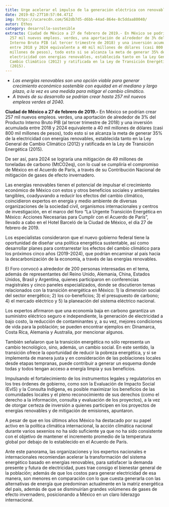 ```yaml
---
title: Urge acelerar el impulso de la generación eléctrica con renovables
date: 2019-02-27T10:57:04.471Z
img: https://ucarecdn.com/562db7d5-d6bb-44ad-864e-8c5ddaa80040/
autor: Ethos
category: desarrollo-sostenible
extracto: Ciudad de México a 27 de febrero de 2019.- En México se podrían crear
  257 mil nuevos empleos. verdes, una aportación de alrededor de 3% del Producto
  Interno Bruto PIB (al tercer trimestre de 2018) y una inversión acumulada
  entre 2018 y 2024 equivalente a 40 mil millones de dólares (casi 800 mil
  millones de pesos), todo esto si se alcanza la meta de generar 35% de la
  electricidad con energías renovables, establecida tanto en la Ley General de
  Cambio Climático (2012) y ratificada en la Ley de Transición Energética
  (2015).
---
```



* *Las energías renovables son una opción viable para generar crecimiento económico sostenible con equidad en el mediano y largo plazo, a la vez es una medida para mitigar el cambio climático.* 
* *A través de su desarrollo se podrían crear hasta 257 mil nuevos empleos verdes al 2040.*

**Ciudad de México a 27 de febrero de 2019.-** En México se podrían crear 257 mil nuevos empleos. verdes, una aportación de alrededor de 3% del Producto Interno Bruto PIB (al tercer trimestre de 2018) y una inversión acumulada entre 2018 y 2024 equivalente a 40 mil millones de dólares (casi 800 mil millones de pesos), todo esto si se alcanza la meta de generar 35% de la electricidad con energías renovables, establecida tanto en la Ley General de Cambio Climático (2012) y ratificada en la Ley de Transición Energética (2015). 

De ser así, para 2024 se lograría una mitigación de 49 millones de toneladas de carbono (MtCO2eq), con lo cual se cumpliría el compromiso de México en el Acuerdo de París, a través de su Contribución Nacional de mitigación de gases de efecto invernadero.

Las energías renovables tienen el potencial de impulsar el crecimiento económico de México con estos y otros beneficios sociales y ambientales tangibles, coadyuvando a reducir los efectos del cambio climático, coincidieron expertos en energía y medio ambiente de diversas organizaciones de la sociedad civil, organismos internacionales y centros de investigación, en el marco del foro “La Urgente Transición Energética en México: Acciones Necesarias para Cumplir con el Acuerdo de París”, llevado a cabo en el Hotel Barceló de la Ciudad de México, el día 27 de febrero de 2019.

Los especialistas consideraron que el nuevo gobierno federal tiene la oportunidad de diseñar una política energética sustentable, así como desarrollar planes para contrarrestar los efectos del cambio climático para los próximos cinco años (2019-2024), que podrían encaminar al país hacia la descarbonización de la economía, a través de las energías renovables.

El Foro convocó a alrededor de 200 personas interesadas en el tema, además de representantes del Reino Unido, Alemania, China, Estados Unidos, Brasil y Argentina, quienes participaron en conferencias magistrales y cinco paneles especializados, donde se discutieron temas relacionados con la transición energética en México: 1) la dimensión social del sector energético; 2) los co-beneficios; 3) el presupuesto de carbono; 4) el mercado eléctrico y 5) la planeación del sistema eléctrico nacional. 

Los expertos afirmaron que una economía baja en carbono garantiza un suministro eléctrico seguro e independiente, la generación de electricidad a bajo costo, la reducción de contaminantes y, a su vez, mejores condiciones de vida para la población; se pueden encontrar ejemplos en: Dinamarca, Costa Rica, Alemania y Australia, por mencionar algunos.

También señalaron que la transición energética no sólo representa un cambio tecnológico, sino, además, un cambio social. En este sentido, la transición ofrece la oportunidad de reducir la pobreza energética, y si se implementa de manera justa y en consideración de las poblaciones locales desde etapas tempranas, puede contribuir a generar un esquema donde todas y todos tengan acceso a energía limpia y sus beneficios.

Impulsando el fortalecimiento de los instrumentos legales y regulatorios en los tres órdenes de gobierno, como son la Evaluación de Impacto Social (EvIS) y la Consulta Indígena, es posible maximizar los beneficios de las comunidades locales y el pleno reconocimiento de sus derechos (como el derecho a la información, consulta y evaluación de los proyectos), a la vez de otorgar certeza de inversión a quienes participen en los proyectos de energías renovables y de mitigación de emisiones, apuntaron.

A pesar de que en los últimos años México ha destacado por su papel activo en la política climática internacional, la acción climática nacional durante varios sexenios no ha sido suficiente ya que no ha sido consistente con el objetivo de mantener el incremento promedio de la temperatura global por debajo de lo establecido en el Acuerdo de París.

Ante este panorama, las organizaciones y los expertos nacionales e internacionales recomiendan acelerar la transformación del sistema energético basado en energías renovables, para satisfacer la demanda presente y futura de electricidad, pues trae consigo el bienestar general de la población; además de que los costos para generar electricidad de esa manera, son menores en comparación con lo que cuesta generarla con las alternativas de energía que predominan actualmente en la matriz energética del país, además de que se disminuirían grandes volúmenes de gases de efecto invernadero, posicionando a México en un claro liderazgo internacional.